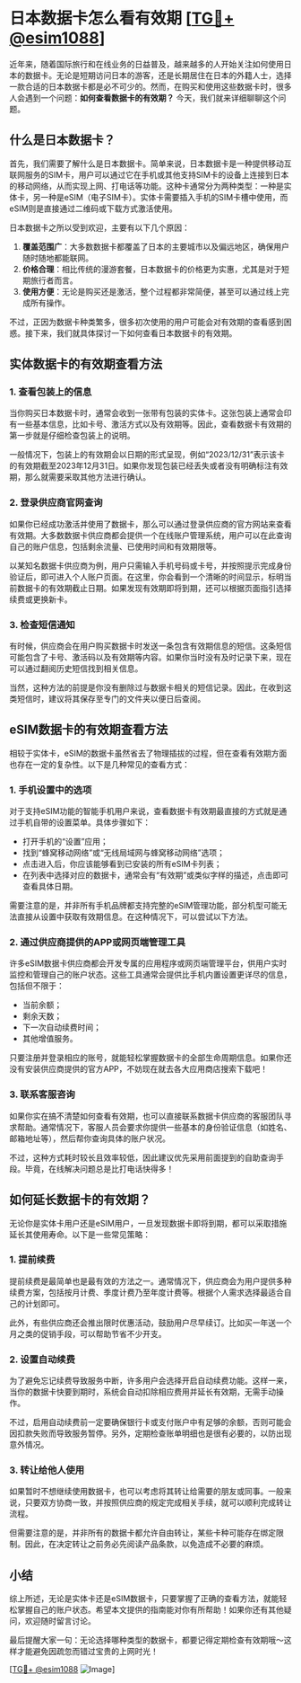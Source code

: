 # 日本数据卡怎么看有效期 [[TG💪+ @esim1088](https://t.me/s/esim1088)]

近年来，随着国际旅行和在线业务的日益普及，越来越多的人开始关注如何使用日本的数据卡。无论是短期访问日本的游客，还是长期居住在日本的外籍人士，选择一款合适的日本数据卡都是必不可少的。然而，在购买和使用这些数据卡时，很多人会遇到一个问题：**如何查看数据卡的有效期？** 今天，我们就来详细聊聊这个问题。

## 什么是日本数据卡？

首先，我们需要了解什么是日本数据卡。简单来说，日本数据卡是一种提供移动互联网服务的SIM卡，用户可以通过它在手机或其他支持SIM卡的设备上连接到日本的移动网络，从而实现上网、打电话等功能。这种卡通常分为两种类型：一种是实体卡，另一种是eSIM（电子SIM卡）。实体卡需要插入手机的SIM卡槽中使用，而eSIM则是直接通过二维码或下载方式激活使用。

日本数据卡之所以受到欢迎，主要有以下几个原因：
1. **覆盖范围广**：大多数数据卡都覆盖了日本的主要城市以及偏远地区，确保用户随时随地都能联网。
2. **价格合理**：相比传统的漫游套餐，日本数据卡的价格更为实惠，尤其是对于短期旅行者而言。
3. **使用方便**：无论是购买还是激活，整个过程都非常简便，甚至可以通过线上完成所有操作。

不过，正因为数据卡种类繁多，很多初次使用的用户可能会对有效期的查看感到困惑。接下来，我们就具体探讨一下如何查看日本数据卡的有效期。

## 实体数据卡的有效期查看方法

### 1. 查看包装上的信息

当你购买日本数据卡时，通常会收到一张带有包装的实体卡。这张包装上通常会印有一些基本信息，比如卡号、激活方式以及有效期等。因此，查看数据卡有效期的第一步就是仔细检查包装上的说明。

一般情况下，包装上的有效期会以日期的形式呈现，例如“2023/12/31”表示该卡的有效期截至2023年12月31日。如果你发现包装已经丢失或者没有明确标注有效期，那么就需要采取其他方法进行确认。

### 2. 登录供应商官网查询

如果你已经成功激活并使用了数据卡，那么可以通过登录供应商的官方网站来查看有效期。大多数数据卡供应商都会提供一个在线账户管理系统，用户可以在此查询自己的账户信息，包括剩余流量、已使用时间和有效期限等。

以某知名数据卡供应商为例，用户只需输入手机号码或卡号，并按照提示完成身份验证后，即可进入个人账户页面。在这里，你会看到一个清晰的时间显示，标明当前数据卡的有效期截止日期。如果发现有效期即将到期，还可以根据页面指引选择续费或更换新卡。

### 3. 检查短信通知

有时候，供应商会在用户购买数据卡时发送一条包含有效期信息的短信。这条短信可能包含了卡号、激活码以及有效期等内容。如果你当时没有及时记录下来，现在可以通过翻阅历史短信找到相关信息。

当然，这种方法的前提是你没有删除过与数据卡相关的短信记录。因此，在收到这类短信时，建议将其保存至专门的文件夹以便日后查阅。

## eSIM数据卡的有效期查看方法

相较于实体卡，eSIM的数据卡虽然省去了物理插拔的过程，但在查看有效期方面也存在一定的复杂性。以下是几种常见的查看方式：

### 1. 手机设置中的选项

对于支持eSIM功能的智能手机用户来说，查看数据卡有效期最直接的方式就是通过手机自带的设置菜单。具体步骤如下：
- 打开手机的“设置”应用；
- 找到“蜂窝移动网络”或“无线局域网与蜂窝移动网络”选项；
- 点击进入后，你应该能够看到已安装的所有eSIM卡列表；
- 在列表中选择对应的数据卡，通常会有“有效期”或类似字样的描述，点击即可查看具体日期。

需要注意的是，并非所有手机品牌都支持完整的eSIM管理功能，部分机型可能无法直接从设置中获取有效期信息。在这种情况下，可以尝试以下方法。

### 2. 通过供应商提供的APP或网页端管理工具

许多eSIM数据卡供应商都会开发专属的应用程序或网页端管理平台，供用户实时监控和管理自己的账户状态。这些工具通常会提供比手机内置设置更详尽的信息，包括但不限于：
- 当前余额；
- 剩余天数；
- 下一次自动续费时间；
- 其他增值服务。

只要注册并登录相应的账号，就能轻松掌握数据卡的全部生命周期信息。如果你还没有安装供应商提供的官方APP，不妨现在就去各大应用商店搜索下载吧！

### 3. 联系客服咨询

如果你实在搞不清楚如何查看有效期，也可以直接联系数据卡供应商的客服团队寻求帮助。通常情况下，客服人员会要求你提供一些基本的身份验证信息（如姓名、邮箱地址等），然后帮你查询具体的账户状况。

不过，这种方式耗时较长且效率较低，因此建议优先采用前面提到的自助查询手段。毕竟，在线解决问题总是比打电话快得多！

## 如何延长数据卡的有效期？

无论你是实体卡用户还是eSIM用户，一旦发现数据卡即将到期，都可以采取措施延长其使用寿命。以下是一些常见策略：

### 1. 提前续费

提前续费是最简单也是最有效的方法之一。通常情况下，供应商会为用户提供多种续费方案，包括按月计费、季度计费乃至年度计费等。根据个人需求选择最适合自己的计划即可。

此外，有些供应商还会推出限时优惠活动，鼓励用户尽早续订。比如买一年送一个月之类的促销手段，可以帮助节省不少开支。

### 2. 设置自动续费

为了避免忘记续费导致服务中断，许多用户会选择开启自动续费功能。这样一来，当你的数据卡快要到期时，系统会自动扣除相应费用并延长有效期，无需手动操作。

不过，启用自动续费前一定要确保银行卡或支付账户中有足够的余额，否则可能会因扣款失败而导致服务暂停。另外，定期检查账单明细也是很有必要的，以防出现意外情况。

### 3. 转让给他人使用

如果暂时不想继续使用数据卡，也可以考虑将其转让给需要的朋友或同事。一般来说，只要双方协商一致，并按照供应商的规定完成相关手续，就可以顺利完成转让流程。

但需要注意的是，并非所有的数据卡都允许自由转让，某些卡种可能存在绑定限制。因此，在决定转让之前务必先阅读产品条款，以免造成不必要的麻烦。

## 小结

综上所述，无论是实体卡还是eSIM数据卡，只要掌握了正确的查看方法，就能轻松掌握自己的账户状态。希望本文提供的指南能对你有所帮助！如果你还有其他疑问，欢迎随时留言讨论。

最后提醒大家一句：无论选择哪种类型的数据卡，都要记得定期检查有效期哦～这样才能避免因疏忽而错过宝贵的上网时光！

[[TG💪+ @esim1088](https://t.me/s/esim1088) ![Image](https://i.postimg.cc/4NQfJmqS/Snipaste-2025-05-13-00-14-12.png)]